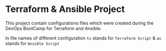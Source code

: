 # Terraform & Ansible Project

This project contain configurations files which were created during the DevOps BootCamp for Terraform and Ansible.

In file names of different configuration `ts` stands for `Terraform Script` & `as` stands for `Ansible Script`